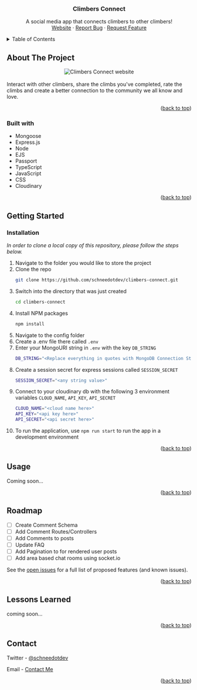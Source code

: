<div align="center">
  <h3 align="center">Climbers Connect</h3>

  <p align="center">
    A social media app that connects climbers to other climbers!
    <br />
    <a href="https://climbersconnect.up.railway.app/">Website</a>
    ·
    <a href="https://github.com/schneedotdev/climbers-connect/issues">Report Bug</a>
    ·
    <a href="https://github.com/schneedotdev/climbers-connect/issues">Request Feature</a>
  </p>
</div>

<!-- TABLE OF CONTENTS -->
<details>
  <summary>Table of Contents</summary>
  <ol>
    <li>
      <a href="#about-the-project">About The Project</a>
      <ul>
        <li><a href="#built-with">Built With</a></li>
      </ul>
    </li>
    <li>
      <a href="#getting-started">Getting Started</a>
      <ul>
        <li><a href="#installation">Installation</a></li>
      </ul>
    </li>
    <li><a href="#usage">Usage</a></li>
    <li><a href="#roadmap">Roadmap</a></li>
    <li><a href="#lessons-learned">Lessons Learned</a></li>
    <li><a href="#contact">Contact</a></li>
  </ol>
</details>

<!-- ABOUT THE PROJECT -->

## About The Project

<div align="center">
  <img src="https://user-images.githubusercontent.com/77141303/194457376-05430a1b-5ffa-41ed-a240-bcf67051eab2.gif" alt="Climbers Connect website" />
</div>

<br/>
Interact with other climbers, share the climbs you've completed, rate the climbs and create a better connection to the community we all know and love.

<p align="right">(<a href="#readme-top">back to top</a>)</p>

### Built with

- Mongoose
- Express.js
- Node
- EJS
- Passport
- TypeScript
- JavaScript
- CSS
- Cloudinary

<p align="right">(<a href="#readme-top">back to top</a>)</p>

<!-- GETTING STARTED -->

## Getting Started

### Installation

_In order to clone a local copy of this repository, please follow the steps below._

1. Navigate to the folder you would like to store the project
2. Clone the repo
   ```sh
   git clone https://github.com/schneedotdev/climbers-connect.git
   ```
3. Switch into the directory that was just created
   ```sh
   cd climbers-connect
   ```
4. Install NPM packages
   ```sh
   npm install
   ```
5. Navigate to the config folder
6. Create a .env file there called `.env`
7. Enter your MongoURI string in `.env` with the key `DB_STRING`
   ```sh
   DB_STRING="<Replace everything in quotes with MongoDB Connection String>"
   ```
8. Create a session secret for express sessions called `SESSION_SECRET`
   ```sh
   SESSION_SECRET="<any string value>"
   ```
9. Connect to your cloudinary db with the following 3 environment variables `CLOUD_NAME`, `API_KEY`, `API_SECRET`
   ```sh
   CLOUD_NAME="<cloud name here>"
   API_KEY="<api key here>"
   API_SECRET="<api secret here>"
   ```
10. To run the application, use `npm run start` to run the app in a development environment

<p align="right">(<a href="#readme-top">back to top</a>)</p>

<!-- USAGE EXAMPLES -->

## Usage

Coming soon...

<p align="right">(<a href="#readme-top">back to top</a>)</p>

<!-- ROADMAP -->

## Roadmap

- [ ] Create Comment Schema
- [ ] Add Comment Routes/Controllers
- [ ] Add Comments to posts
- [ ] Update FAQ
- [ ] Add Pagination to for rendered user posts
- [ ] Add area based chat rooms using socket.io

See the [open issues](https://github.com/schneedotdev/climbers-connect/issues) for a full list of proposed features (and known issues).

<p align="right">(<a href="#readme-top">back to top</a>)</p>

<!-- Lessons Learned -->

## Lessons Learned

coming soon...

<p align="right">(<a href="#readme-top">back to top</a>)</p>

<!-- CONTACT -->

## Contact

Twitter - [@schneedotdev](https://twitter.com/schneedotdev)

Email - [Contact Me](https://www.schneedotdev.com/#contact)

<p align="right">(<a href="#readme-top">back to top</a>)</p>
